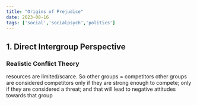 ```yaml
---
title: "Origins of Prejudice"
date: 2023-08-16
tags: ['social','socialpsych','politics']
---
```


## 1. Direct Intergroup Perspective
### Realistic Conflict Theory
resources are limited/scarce. So other groups = competitors 
other groups are considered competitors only if they are strong enough to compete; only if they are considered a threat;  and that will lead to negative attitudes towards that group 

